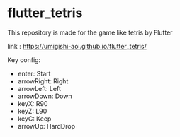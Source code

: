 # flutter_tetris

This repository is made for the game like tetris by Flutter

link : https://umigishi-aoi.github.io/flutter_tetris/

Key config:

- enter:  Start
- arrowRight:  Right
- arrowLeft:  Left
- arrowDown:  Down
- keyX:  R90
- keyZ:  L90
- keyC:  Keep
- arrowUp:  HardDrop